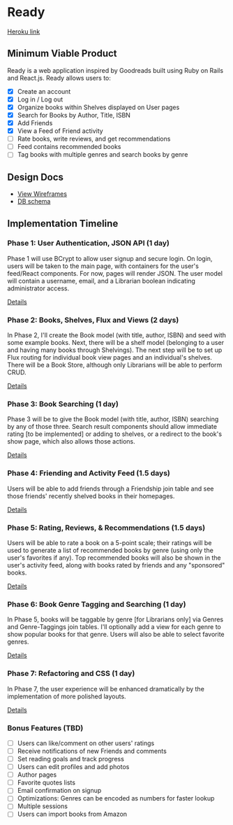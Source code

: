# Ready

[Heroku link][heroku]

[heroku]: https://readybooks.herokuapp.com/

## Minimum Viable Product

Ready is a web application inspired by Goodreads built using Ruby on Rails
and React.js. Ready allows users to:

<!-- This is a Markdown checklist. Use it to keep track of your progress! -->

- [x] Create an account
- [x] Log in / Log out
- [x] Organize books within Shelves displayed on User pages
- [x] Search for Books by Author, Title, ISBN
- [x] Add Friends
- [x] View a Feed of Friend activity
- [ ] Rate books, write reviews, and get recommendations
- [ ] Feed contains recommended books
- [ ] Tag books with multiple genres and search books by genre

## Design Docs
* [View Wireframes][view]
* [DB schema][schema]

[view]: ./docs/views.md
[schema]: ./docs/schema.md

## Implementation Timeline

### Phase 1: User Authentication, JSON API (1 day)

Phase 1 will use BCrypt to allow user signup and secure login. On login, users will
be taken to the main page, with containers for the user's feed/React components.
For now, pages will render JSON.
The user model will contain a username, email, and a Librarian boolean indicating administrator access.

[Details][phase-one]

### Phase 2: Books, Shelves, Flux and Views (2 days)

In Phase 2, I'll create the Book model (with title, author, ISBN) and seed with some example books. Next, there will be a shelf model (belonging to a user and having many books through Shelvings). The next step will be to set up Flux routing for individual book view pages and an individual's shelves. There will be a Book Store, although only Librarians will be able to perform CRUD.

[Details][phase-two]

### Phase 3: Book Searching (1 day)

Phase 3 will be to give the Book model (with title, author, ISBN) searching by any of those three. Search result components should allow immediate rating [to be implemented] or adding to shelves, or a redirect to the book's show page, which also allows those actions.

[Details][phase-three]

### Phase 4: Friending and Activity Feed (1.5 days)

Users will be able to add friends through a Friendship join table and see those friends' recently shelved books in their homepages.

[Details][phase-four]

### Phase 5: Rating, Reviews, & Recommendations (1.5 days)

Users will be able to rate a book on a 5-point scale; their ratings will be used to generate a list of recommended books by genre (using only the user's favorites if any). Top recommended books will also be shown in the user's activity feed, along with books rated by friends and any "sponsored" books.

[Details][phase-five]

### Phase 6: Book Genre Tagging and Searching (1 day)

In Phase 5, books will be taggable by genre [for Librarians only] via Genres and Genre-Taggings join tables. I'll optionally add a view for each genre to show popular books for that genre. Users will also be able to select favorite genres.

[Details][phase-six]

### Phase 7: Refactoring and CSS (1 day)

In Phase 7, the user experience will be enhanced dramatically by the implementation of more polished layouts.

[Details][phase-seven]

### Bonus Features (TBD)
- [ ] Users can like/comment on other users' ratings
- [ ] Receive notifications of new Friends and comments
- [ ] Set reading goals and track progress
- [ ] Users can edit profiles and add photos
- [ ] Author pages
- [ ] Favorite quotes lists
- [ ] Email confirmation on signup
- [ ] Optimizations: Genres can be encoded as numbers for faster lookup
- [ ] Multiple sessions
- [ ] Users can import books from Amazon

[phase-one]: ./docs/phases/phase1.md
[phase-two]: ./docs/phases/phase2.md
[phase-three]: ./docs/phases/phase3.md
[phase-four]: ./docs/phases/phase4.md
[phase-five]: ./docs/phases/phase5.md
[phase-six]: ./docs/phases/phase6.md
[phase-seven]: ./docs/phases/phase7.md
